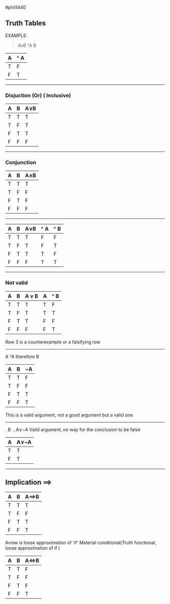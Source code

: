 #phil1440 
## Truth Tables
EXAMPLE:
> AvB
> ^A 
> B

| A   | ^ A |
| --- | --- |
| T   | F   |
| F   | T   |

--- 

### Disjuction (Or) ( Inclusive)

| A   | B   | A$\lor$B |
| --- | --- | -------- |
| T   | T   | T        |
| T   | F   | T        |
| F   | T   | T        |
| F   | F   | F        |

---
### Conjunction 
| A   | B   | A$\land$B |
| --- | --- | --------- |
| T   | T   | T         |
| T   | F   | F         |
| F   | T   | F         |
| F   | F   | F         |

--- 

| A   | B   | A$\lor$B | ^ A | ^ B |
| --- | --- | -------- | --- | --- |
| T   | T   | T        | F   | F   |
| T   | F   | T        | F   | T   |
| F   | T   | T        | T   | F   |
| F   | F   | F        | T   | T   |

---
### Not valid

| A   | B   | A v B | A   | ^ B |
| --- | --- | ----- | --- | --- |
| T   | T   | T     | T   | F   |
| T   | F   | T     | T   | T   |
| F   | T   | T     | F   | F   |
| F   | F   | F     | F   | T   |
Row 3 is a counterexample or a falsifying row

--- 

A
^A 
therefore B

| A   | B   | $\neg$A |
| --- | --- | ------- |
| T   | T   | F       |
| T   | F   | F       |
| F   | T   | T       |
| F   | F   | T       |
This is a valid argument, not a good argument but a valid one 

---
$.$ B
$...$A$\lor$$\neg$A
Valid argument, no way for the conclusion to be false

| A   | A$\lor$$\neg$A |
| --- | -------------- |
| T   | T              |
| F   | T              |

---
## Implication $\implies$
| A   | B   | A$\implies$B |
| --- | --- | ------------ |
| T   | T   | T            |
| T   | F   | F            |
| F   | T   | T            |
| F   | F   | T            |
Arrow is loose approximation of 'if'
Material conditional(Truth functional, loose approximation of if )

| A   | B   | A$\iff$B |
| --- | --- | -------- |
| T   | T   | F        |
| T   | F   | F        |
| F   | T   | F        |
| F   | F   | T        |
